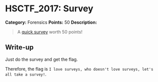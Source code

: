 # HSCTF_2017: Survey

**Category:** Forensics
**Points:** 50
**Description:**

>A [quick survey](https://docs.google.com/forms/d/e/1FAIpQLScHLVn6y66s7qrb0-MXXi0W8p8r8Z9E_mcflsq8U9k6x3Fw2g/viewform?usp=sf_link) worth 50 points! 

## Write-up
Just do the survey and get the flag.

Therefore, the flag is `I love surveys, who doesn't love surveys, let's all take a survey!`.